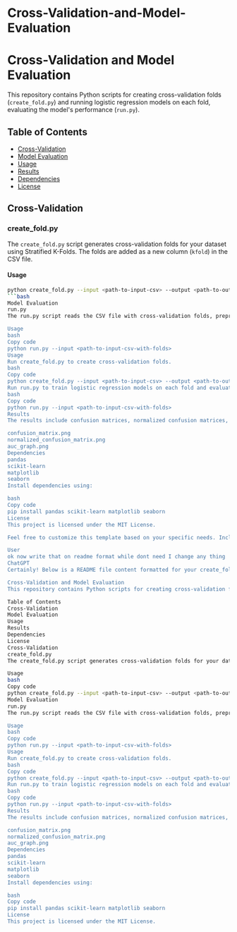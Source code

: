 # Cross-Validation-and-Model-Evaluation
# Cross-Validation and Model Evaluation

This repository contains Python scripts for creating cross-validation folds (`create_fold.py`) and running logistic regression models on each fold, evaluating the model's performance (`run.py`).

## Table of Contents

- [Cross-Validation](#cross-validation)
- [Model Evaluation](#model-evaluation)
- [Usage](#usage)
- [Results](#results)
- [Dependencies](#dependencies)
- [License](#license)

## Cross-Validation

### create_fold.py

The `create_fold.py` script generates cross-validation folds for your dataset using Stratified K-Folds. The folds are added as a new column (`kfold`) in the CSV file.

#### Usage

```bash
python create_fold.py --input <path-to-input-csv> --output <path-to-output-csv-with-folds>
```bash
Model Evaluation
run.py
The run.py script reads the CSV file with cross-validation folds, preprocesses the data, trains logistic regression models on each fold, and evaluates the model's performance using the Area Under the Curve (AUC) metric. It also generates confusion matrices and AUC graphs.

Usage
bash
Copy code
python run.py --input <path-to-input-csv-with-folds>
Usage
Run create_fold.py to create cross-validation folds.
bash
Copy code
python create_fold.py --input <path-to-input-csv> --output <path-to-output-csv-with-folds>
Run run.py to train logistic regression models on each fold and evaluate performance.
bash
Copy code
python run.py --input <path-to-input-csv-with-folds>
Results
The results include confusion matrices, normalized confusion matrices, and an AUC graph for each fold. Figures are saved as PNG files in the current working directory.

confusion_matrix.png
normalized_confusion_matrix.png
auc_graph.png
Dependencies
pandas
scikit-learn
matplotlib
seaborn
Install dependencies using:

bash
Copy code
pip install pandas scikit-learn matplotlib seaborn
License
This project is licensed under the MIT License.

Feel free to customize this template based on your specific needs. Include additional sections or details as necessary.

User
ok now write that on readme format while dont need I change any thing
ChatGPT
Certainly! Below is a README file content formatted for your create_fold.py and run.py scripts. You can copy and paste this content into a README.md file in your GitHub repository.

Cross-Validation and Model Evaluation
This repository contains Python scripts for creating cross-validation folds (create_fold.py) and running logistic regression models on each fold, evaluating the model's performance (run.py).

Table of Contents
Cross-Validation
Model Evaluation
Usage
Results
Dependencies
License
Cross-Validation
create_fold.py
The create_fold.py script generates cross-validation folds for your dataset using Stratified K-Folds. The folds are added as a new column (kfold) in the CSV file.

Usage
bash
Copy code
python create_fold.py --input <path-to-input-csv> --output <path-to-output-csv-with-folds>
Model Evaluation
run.py
The run.py script reads the CSV file with cross-validation folds, preprocesses the data, trains logistic regression models on each fold, and evaluates the model's performance using the Area Under the Curve (AUC) metric. It also generates confusion matrices and AUC graphs.

Usage
bash
Copy code
python run.py --input <path-to-input-csv-with-folds>
Usage
Run create_fold.py to create cross-validation folds.
bash
Copy code
python create_fold.py --input <path-to-input-csv> --output <path-to-output-csv-with-folds>
Run run.py to train logistic regression models on each fold and evaluate performance.
bash
Copy code
python run.py --input <path-to-input-csv-with-folds>
Results
The results include confusion matrices, normalized confusion matrices, and an AUC graph for each fold. Figures are saved as PNG files in the current working directory.

confusion_matrix.png
normalized_confusion_matrix.png
auc_graph.png
Dependencies
pandas
scikit-learn
matplotlib
seaborn
Install dependencies using:

bash
Copy code
pip install pandas scikit-learn matplotlib seaborn
License
This project is licensed under the MIT License.


